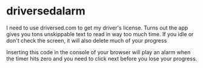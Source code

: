 # driversedalarm

I need to use driversed.com to get my driver's license.
Turns out the app gives you tons unskippable text to read in way too much time.
If you idle or don't check the screen, it will also delete much of your progress

Inserting this code in the console of your browser will play an alarm when the timer hits zero and you need to click next before you lose your progress.
